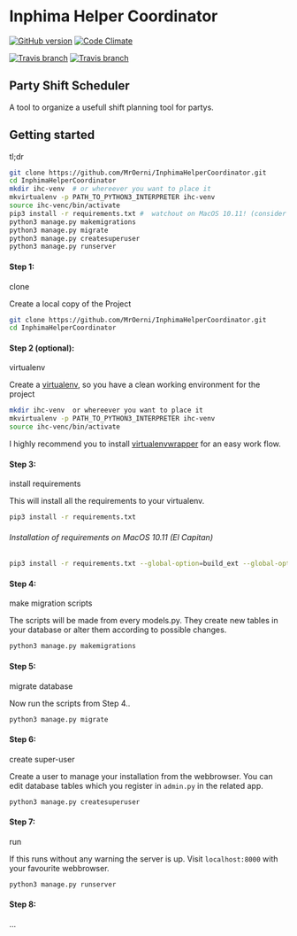 # Inphima Helper Coordinator
[![GitHub version](https://badge.fury.io/gh/MrOerni%2FInphimaHelperCoordinator.svg)](https://badge.fury.io/gh/MrOerni%2FInphimaHelperCoordinator)
[![Code Climate](https://img.shields.io/codeclimate/github/MrOerni/InphimaHelperCoordinator/badges/gpa.svg)]()

[![Travis branch](https://img.shields.io/travis/MrOerni/InphimaHelperCoordinator/master.svg?label=master)]()
[![Travis branch](https://img.shields.io/travis/MrOerni/InphimaHelperCoordinator/develop.svg?label=develop)]()

## Party Shift Scheduler
A tool to organize a usefull shift planning tool for partys.

## Getting started
tl;dr
```bash
git clone https://github.com/MrOerni/InphimaHelperCoordinator.git
cd InphimaHelperCoordinator
mkdir ihc-venv  # or whereever you want to place it
mkvirtualenv -p PATH_TO_PYTHON3_INTERPRETER ihc-venv
source ihc-venc/bin/activate
pip3 install -r requirements.txt #  watchout on MacOS 10.11! (consider the tip below)
python3 manage.py makemigrations
python3 manage.py migrate
python3 manage.py createsuperuser
python3 manage.py runserver
```


#### Step 1:
clone

Create a local copy of the Project
```bash
git clone https://github.com/MrOerni/InphimaHelperCoordinator.git
cd InphimaHelperCoordinator
```

#### Step 2 (optional):
virtualenv

Create a [virtualenv](http://docs.python-guide.org/en/latest/dev/virtualenvs/), so you have a clean working environment for the project 
```bash
mkdir ihc-venv  or whereever you want to place it
mkvirtualenv -p PATH_TO_PYTHON3_INTERPRETER ihc-venv
source ihc-venc/bin/activate
```

I highly recommend you to install [virtualenvwrapper](https://virtualenvwrapper.readthedocs.io/en/latest/) for an easy work flow.

#### Step 3:
install requirements

This will install all the requirements to your virtualenv.
```bash
pip3 install -r requirements.txt
```

###### Installation of requirements on MacOS 10.11 (El Capitan)
```bash
pip3 install -r requirements.txt --global-option=build_ext --global-option="-I$(xcrun --show-sdk-path)/usr/include/sasl"
```

#### Step 4:
make migration scripts

The scripts will be made from every models.py. They create new tables in your database or alter them according to possible changes.
```bash
python3 manage.py makemigrations
```


#### Step 5:
migrate database

Now run the scripts from Step 4..
```bash
python3 manage.py migrate
```

#### Step 6:
create super-user

Create a user to manage your installation from the webbrowser. You can edit database tables which you register in `admin.py` in the related app.
```bash
python3 manage.py createsuperuser
```

#### Step 7:
run

If this runs without any warning the server is up. Visit `localhost:8000` with your favourite webbrowser.
```bash
python3 manage.py runserver
```

#### Step 8:
...